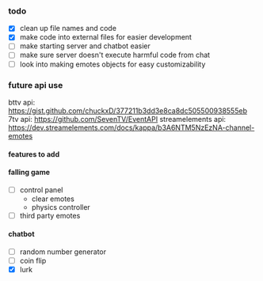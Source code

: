 ### todo
- [x] clean up file names and code
- [x] make code into external files for easier development
- [ ] make starting server and chatbot easier 
- [ ] make sure server doesn't execute harmful code from chat
- [ ] look into making emotes objects for easy customizability

### future api use
bttv api: https://gist.github.com/chuckxD/377211b3dd3e8ca8dc505500938555eb
7tv api: https://github.com/SevenTV/EventAPI
streamelements api: https://dev.streamelements.com/docs/kappa/b3A6NTM5NzEzNA-channel-emotes

#### features to add
#### falling game
- [ ] control panel
	- clear emotes
	- physics controller
- [ ] third party emotes
#### chatbot
- [ ] random number generator
- [ ] coin flip
- [x] lurk
